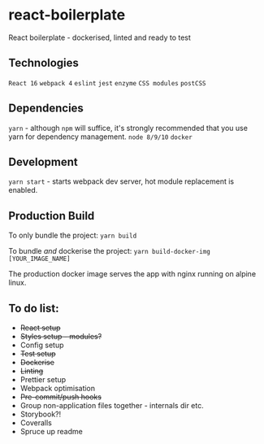 # react-boilerplate
React boilerplate - dockerised, linted and ready to test

## Technologies

`React 16` `webpack 4` `eslint` `jest` `enzyme` `CSS modules` `postCSS`

## Dependencies

`yarn` - although `npm` will suffice, it's strongly recommended that you use yarn for dependency management.
`node 8/9/10`
`docker`

## Development

`yarn start` - starts webpack dev server, hot module replacement is enabled.

## Production Build

To only bundle the project: `yarn build`

To bundle *and* dockerise the project: `yarn build-docker-img [YOUR_IMAGE_NAME]`

The production docker image serves the app with nginx running on alpine linux.

## To do list:

- ~~React setup~~
- ~~Styles setup - modules?~~
- Config setup
- ~~Test setup~~
- ~~Dockerise~~
- ~~Linting~~
- Prettier setup
- Webpack optimisation
- ~~Pre-commit/push hooks~~
- Group non-application files together - internals dir etc.
- Storybook?!
- Coveralls
- Spruce up readme